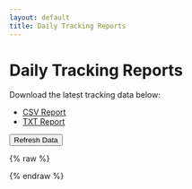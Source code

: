 ```yaml
---
layout: default
title: Daily Tracking Reports
---
```


# Daily Tracking Reports

Download the latest tracking data below:

- [CSV Report](/labelbox-tracking/assets/tracking_data/{{LATEST_CSV}})
- [TXT Report](/labelbox-tracking/assets/tracking_data/{{LATEST_TXT}})

<button id="refresh-data">Refresh Data</button>
<p id="status-message"></p>

{% raw %}
<script>
  document.getElementById("refresh-data").addEventListener("click", async () => {
    const statusMessage = document.getElementById("status-message");
    statusMessage.textContent = "Refreshing data...";

    try {
      const response = await fetch("https://api.github.com/repos/dollysods/labelbox-tracking/dispatches", {
        method: "POST",
        headers: {
          "Accept": "application/vnd.github.v3+json",
        },
        body: JSON.stringify({
          event_type: "trigger-refresh" // Matches the event type in the workflow
        }),
      });

      if (response.ok) {
        statusMessage.textContent = "Workflow triggered successfully!";
      } else {
        statusMessage.textContent = `Failed to trigger workflow: ${response.statusText}`;
      }
    } catch (error) {
      statusMessage.textContent = `Error: ${error.message}`;
    }
  });
</script>
{% endraw %}
